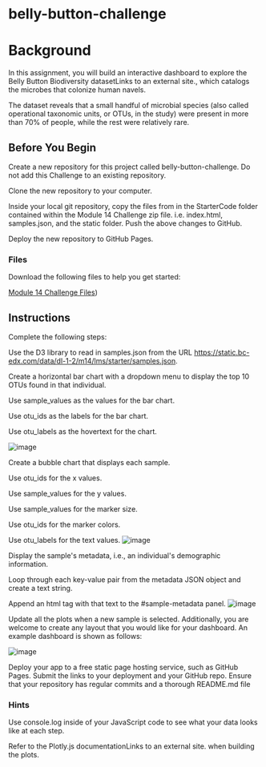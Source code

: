 # belly-button-challenge

# Background
In this assignment, you will build an interactive dashboard to explore the Belly Button Biodiversity datasetLinks to an external site., which catalogs the microbes that colonize human navels.

The dataset reveals that a small handful of microbial species (also called operational taxonomic units, or OTUs, in the study) were present in more than 70% of people, while the rest were relatively rare.

## Before You Begin
Create a new repository for this project called belly-button-challenge. Do not add this Challenge to an existing repository.

Clone the new repository to your computer.

Inside your local git repository, copy the files from in the StarterCode folder contained within the Module 14 Challenge zip file. i.e. index.html, samples.json, and the static folder.
Push the above changes to GitHub.

Deploy the new repository to GitHub Pages.

### Files
Download the following files to help you get started:

[Module 14  Challenge Files](https://static.bc-edx.com/data/dl-1-2/m14/lms/starter/Starter_Code.zip))

## Instructions
Complete the following steps:

Use the D3 library to read in samples.json from the URL https://static.bc-edx.com/data/dl-1-2/m14/lms/starter/samples.json.

Create a horizontal bar chart with a dropdown menu to display the top 10 OTUs found in that individual.

Use sample_values as the values for the bar chart.

Use otu_ids as the labels for the bar chart.

Use otu_labels as the hovertext for the chart.

![image](https://static.bc-edx.com/data/dl-1-2/m14/lms/img/hw01.jpg)

Create a bubble chart that displays each sample.

Use otu_ids for the x values.

Use sample_values for the y values.

Use sample_values for the marker size.

Use otu_ids for the marker colors.

Use otu_labels for the text values.
![image](https://static.bc-edx.com/data/dl-1-2/m14/lms/img/bubble_chart.jpg)

Display the sample's metadata, i.e., an individual's demographic information.

Loop through each key-value pair from the metadata JSON object and create a text string.

Append an html tag with that text to the #sample-metadata panel.
![image](https://static.bc-edx.com/data/dl-1-2/m14/lms/img/hw03.jpg)

Update all the plots when a new sample is selected. Additionally, you are welcome to create any layout that you would like for your dashboard. 
An example dashboard is shown as follows:

![image](https://static.bc-edx.com/data/dl-1-2/m14/lms/img/hw02.jpg)

Deploy your app to a free static page hosting service, such as GitHub Pages. Submit the links to your deployment and your GitHub repo. Ensure that your repository has regular commits and a thorough README.md file

### Hints
Use console.log inside of your JavaScript code to see what your data looks like at each step.

Refer to the Plotly.js documentationLinks to an external site. when building the plots.



